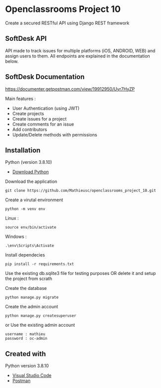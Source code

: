 # Openclassrooms Project 10
Create a secured RESTful API using Django REST framework

## SoftDesk API

API made to track issues for multiple platforms (iOS, ANDROID, WEB) and assign users to them.
All endpoints are explained in the documentation below.

## SoftDesk Documentation

https://documenter.getpostman.com/view/19912950/Uyr7HyZP


Main features :
- User Authentication (using JWT)
- Create projects
- Create issues for a project
- Create comments for an issue
- Add contributors
- Update/Delete methods with permissions

## Installation

Python (version 3.8.10)
* [Download Python](https://www.python.org/downloads/) 

Download the application
```
git clone https://github.com/Mathieusc/openclassrooms_project_10.git
```

Create a virutal environment
```
python -m venv env
```

Linux :
```
source env/bin/activate
```

Windows :
```
.\env\Scripts\Activate
```

Install dependecies
```
pip install -r requirements.txt
```
Use the existing db.sqlite3 file for testing purposes OR delete it and setup the project from scrath

Create the database
```
python manage.py migrate
```

Create the admin account
```
python manage.py createsuperuser
```

or Use the existing admin account
```
username : mathieu
password : oc-admin
```


## Created with
Python version 3.8.10
* [Visual Studio Code](https://code.visualstudio.com/) 
* [Postman](https://www.postman.com/)
